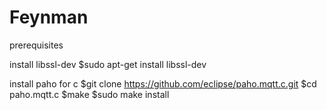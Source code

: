 # Feynman

prerequisites 

install libssl-dev 
$sudo apt-get install libssl-dev

install paho for c
$git clone https://github.com/eclipse/paho.mqtt.c.git
$cd paho.mqtt.c
$make
$sudo make install

